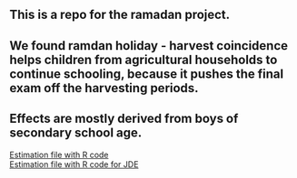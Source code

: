 ## This is a repo for the ramadan project.

## We found ramdan holiday - harvest coincidence helps children from agricultural households to continue schooling, because it pushes the final exam off the harvesting periods.

## Effects are mostly derived from boys of secondary school age.

[Estimation file with R code](https://seiroito.github.io/Ramadan/program/RamadanEstimation_Tufte.html)  
[Estimation file with R code for JDE](https://seiroito.github.io/Ramadan/program/RamadanEstimationJDE_Tufte.html)
